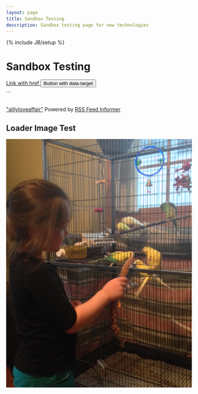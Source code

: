 ```yaml
---
layout: page
title: Sandbox Testing
description: Sandbox testing page for new technologies
---
```

{% include JB/setup %}

<script>
//$(document).ready(function(){
//$("#ajaxcontent").load("http://ncdesigns-studio.com/pages.html","#wrap");
//});
</script>
<script>
//var stateObj = { foo: "bar" };
//history.pushState(stateObj, "page 2", "/test.html");
</script>
<main>
<div class="flex-container">
<h1 class="flex-item">
	Sandbox Testing
</h1>
<div class="flex-item" id="ajaxcontent">
</div>
<div id="sampleArea"></div>
</div>
<a class="btn btn-primary" role="button" data-toggle="collapse" href="#collapseExample" aria-expanded="false" aria-controls="collapseExample">
  Link with href
</a>
<button class="btn btn-primary" type="button" data-toggle="collapse" data-target="#collapseExample" aria-expanded="false" aria-controls="collapseExample">
  Button with data-target
</button>
<div class="collapse" id="collapseExample">
  <div class="well">
    ...
  </div>
</div>
<br><br>
<script type="text/javascript" src="https://feed.informer.com/widgets/CLN29YWOKM.js"></script>
<noscript><a href="https://feed.informer.com/widgets/CLN29YWOKM.html">"alilyloveaffair"</a>
Powered by <a href="http://feed.informer.com/">RSS Feed Informer</a></noscript>
<h2>Loader Image Test</h2>
<img border="0" style="display:block;" src="/images/042914_natalie.JPG" alt="Natalie" />

</main>